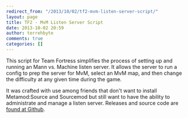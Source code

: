 ```yaml
---
redirect_from: "/2013/10/02/tf2-mvm-listen-server-script/"
layout: page
title: TF2 - MvM Listen Server Script
date: 2013-10-02 20:59
author: terrehbyte
comments: true
categories: []
---
```


This script for Team Fortress simplifies the process of setting up and running
an Mann vs. Machine listen server. It allows the server to run a config to prep
the server for MvM, select an MvM map, and then change the difficulty at any
given time during the game.  

It was crafted with use among friends that don't want to install Metamod:Source
and Sourcemod but still want to have the ability to administrate and manage a
listen server. Releases and source code are [found at
Github](https://github.com/terrehbyte/mvm-listenserver-script).  